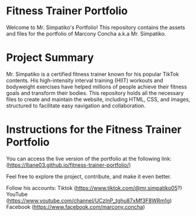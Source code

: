 # Fitness Trainer Portfolio

Welcome to Mr. Simpatiko's Portfolio! 
This repository contains the assets and files for the portfolio of Marcony Concha a.k.a Mr. Simpatiko.

# Project Summary

Mr. Simpatiko is a certified fitness trainer known for his popular TikTok contents.
His high-intensity interval training (HIIT) workouts and bodyweight exercises have helped millions of people achieve their fitness goals and transform their bodies.
This repository holds all the necessary files to create and maintain the website, including HTML, CSS, and images, structured to facilitate easy navigation and collaboration.

# Instructions for the Fitness Trainer Portfolio

You can access the live version of the portfolio at the following link: (https://lliane03.github.io/fitness-trainer-portfolio/)

Feel free to explore the project, contribute, and make it even better. 

Follow his accounts:
Tiktok (https://www.tiktok.com/@mr.simpatiko05?)
YouTube (https://www.youtube.com/channel/UCzInP_tghu87xMf3F8WRm1g)
Facebook (https://www.facebook.com/marcony.concha)
